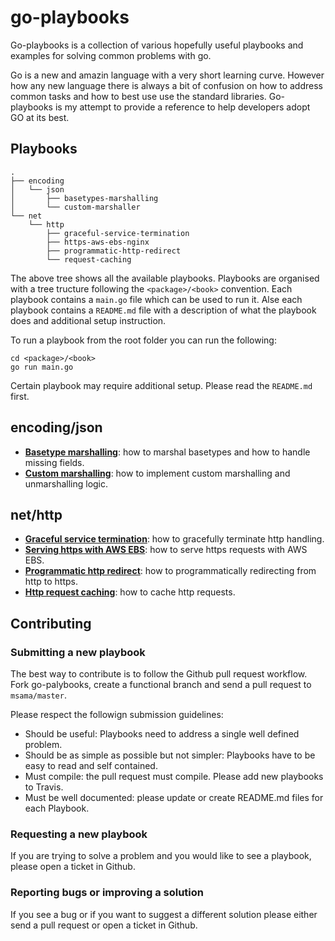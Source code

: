 # go-playbooks
Go-playbooks is a collection of various hopefully useful playbooks and examples for solving common problems with go.

Go is a new and amazin language with a very short learning curve. However how any new language there is always a bit of confusion on how to address common tasks and how to best use use the standard libraries. Go-playbooks is my attempt to provide a reference to help developers adopt GO at its best.

## Playbooks

```
.
├── encoding
│   └── json
│       ├── basetypes-marshalling
│       └── custom-marshaller
└── net
    └── http
        ├── graceful-service-termination
        ├── https-aws-ebs-nginx
        ├── programmatic-http-redirect
        └── request-caching
```

The above tree shows all the available playbooks. Playbooks are organised with a tree tructure following the `<package>/<book>` convention. Each playbook contains a `main.go` file which can be used to run it. Alse each playbook contains a `README.md` file with a description of what the playbook does and additional setup instruction.

To run a playbook from the root folder you can run the following:
```
cd <package>/<book>
go run main.go
```
Certain playbook may require additional setup. Please read the `README.md` first.

## encoding/json

* <b>[Basetype marshalling](https://github.com/msama/go-playbooks/tree/master/encoding/json/basetypes-marshalling)</b>: how to marshal basetypes and how to handle missing fields.
* <b>[Custom marshalling](https://github.com/msama/go-playbooks/tree/master/encoding/json/custom-marshaller)</b>: how to implement custom marshalling and unmarshalling logic.

## net/http

* <b>[Graceful service termination](https://github.com/msama/go-playbooks/tree/master/net/http/graceful-service-termination)</b>: how to gracefully terminate http handling.
* <b>[Serving https with AWS EBS](https://github.com/msama/go-playbooks/tree/master/net/http/https-aws-ebs-nginx)</b>: how to serve https requests with AWS EBS.
* <b>[Programmatic http redirect](https://github.com/msama/go-playbooks/tree/master/net/http/programmatic-http-redirect)</b>: how to programmatically redirecting from http to https.
* <b>[Http request caching](https://github.com/msama/go-playbooks/tree/master/net/http/request-caching)</b>: how to cache http requests.


## Contributing

### Submitting a new playbook

The best way to contribute is to follow the Github pull request workflow. Fork go-palybooks, create a functional branch and send a pull request to `msama/master`. 

Please respect the followign submission guidelines:
* Should be useful: Playbooks need to address a single well defined problem.
* Should be as simple as possible but not simpler: Playbooks have to be easy to read and self contained.
* Must compile: the pull request must compile. Please add new playbooks to Travis.
* Must be well documented: please update or create README.md files for each Playbook.

### Requesting a new playbook

If you are trying to solve a problem and you would like to see a playbook, please open a ticket in Github.

### Reporting bugs or improving a solution

If you see a bug or if you want to suggest a different solution please either send a pull request or open a ticket in Github.